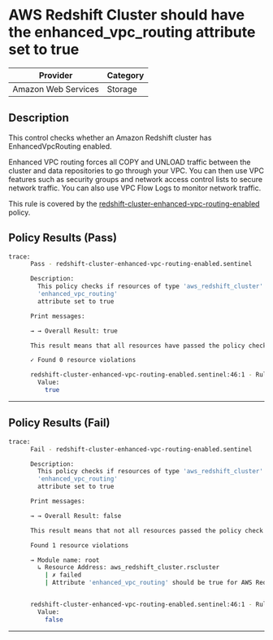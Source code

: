 # AWS Redshift Cluster should have the enhanced_vpc_routing attribute set to true

| Provider            | Category |
| ------------------- | -------- |
| Amazon Web Services |  Storage |

## Description

This control checks whether an Amazon Redshift cluster has EnhancedVpcRouting enabled.

Enhanced VPC routing forces all COPY and UNLOAD traffic between the cluster and data repositories to go through your VPC. You can then use VPC features such as security groups and network access control lists to secure network traffic. You can also use VPC Flow Logs to monitor network traffic.

This rule is covered by the [redshift-cluster-enhanced-vpc-routing-enabled](https://github.com/hashicorp/policy-library-FSBP-Policy-Set-for-AWS-Terraform/blob/main/policies/redshift/redshift-cluster-enhanced-vpc-routing-enabled.sentinel) policy.

## Policy Results (Pass)

```bash
trace:
      Pass - redshift-cluster-enhanced-vpc-routing-enabled.sentinel

      Description:
        This policy checks if resources of type 'aws_redshift_cluster' have the
        'enhanced_vpc_routing'
        attribute set to true

      Print messages:

      → → Overall Result: true

      This result means that all resources have passed the policy check for the policy redshift-cluster-enhanced-vpc-routing-enabled.

      ✓ Found 0 resource violations

      redshift-cluster-enhanced-vpc-routing-enabled.sentinel:46:1 - Rule "main"
        Value:
          true
```

---

## Policy Results (Fail)

```bash
trace:
      Fail - redshift-cluster-enhanced-vpc-routing-enabled.sentinel

      Description:
        This policy checks if resources of type 'aws_redshift_cluster' have the
        'enhanced_vpc_routing'
        attribute set to true

      Print messages:

      → → Overall Result: false

      This result means that not all resources passed the policy check and the protected behavior is not allowed for the policy redshift-cluster-enhanced-vpc-routing-enabled.

      Found 1 resource violations

      → Module name: root
        ↳ Resource Address: aws_redshift_cluster.rscluster
          | ✗ failed
          | Attribute 'enhanced_vpc_routing' should be true for AWS Redshift Cluster. Refer to https://docs.aws.amazon.com/securityhub/latest/userguide/redshift-controls.html#redshift-7 for more details.


      redshift-cluster-enhanced-vpc-routing-enabled.sentinel:46:1 - Rule "main"
        Value:
          false
```

---

